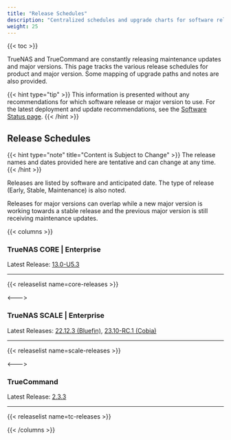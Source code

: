 ```yaml
---
title: "Release Schedules"
description: "Centralized schedules and upgrade charts for software releases."
weight: 25
---
```


{{< toc >}}

TrueNAS and TrueCommand are constantly releasing maintenance updates and major versions.
This page tracks the various release schedules for product and major version.
Some mapping of upgrade paths and notes are also provided.

{{< hint type="tip" >}}
This information is presented without any recommendations for which software release or major version to use.
For the latest deployment and update recommendations, see the [Software Status page](https://www.truenas.com/software-status/).
{{< /hint >}}

## Release Schedules

{{< hint type="note" title="Content is Subject to Change" >}}
The release names and dates provided here are tentative and can change at any time.
{{< /hint >}}

Releases are listed by software and anticipated date.
The type of release (Early, Stable, Maintenance) is also noted.

Releases for major versions can overlap while a new major version is working towards a stable release and the previous major version is still receiving maintenance updates.

{{< columns >}}

### TrueNAS CORE | Enterprise
Latest Release: [13.0-U5.3](https://www.truenas.com/docs/core/13.0/gettingstarted/corereleasenotes/)

---

{{< releaselist name=core-releases >}}

<--->

### TrueNAS SCALE | Enterprise
Latest Releases: [22.12.3 (Bluefin)](https://www.truenas.com/docs/scale/22.12/gettingstarted/scalereleasenotes/), [23.10-RC.1 (Cobia)](https://www.truenas.com/docs/scale/23.10/gettingstarted/scalereleasenotes/)

---

{{< releaselist name=scale-releases >}}

<--->

### TrueCommand
Latest Release: [2.3.3](https://www.truenas.com/docs/truecommand/2.3/tcgettingstarted/tcreleasenotes/)

---

{{< releaselist name=tc-releases >}}

{{< /columns >}}
